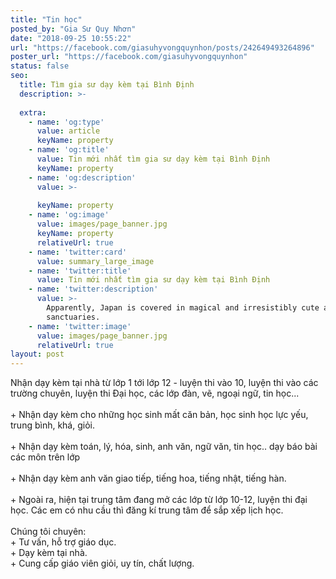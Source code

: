 ```yaml
---
title: "Tin học"
posted_by: "Gia Sư Quy Nhơn"
date: "2018-09-25 10:55:22"
url: "https://facebook.com/giasuhyvongquynhon/posts/242649493264896"
poster_url: "https://facebook.com/giasuhyvongquynhon"
status: false
seo:
  title: Tìm gia sư dạy kèm tại Bình Định
  description: >-
    
  extra:
    - name: 'og:type'
      value: article
      keyName: property
    - name: 'og:title'
      value: Tin mới nhất tìm gia sư dạy kèm tại Bình Định
      keyName: property
    - name: 'og:description'
      value: >-
        
      keyName: property
    - name: 'og:image'
      value: images/page_banner.jpg
      keyName: property
      relativeUrl: true
    - name: 'twitter:card'
      value: summary_large_image
    - name: 'twitter:title'
      value: Tin mới nhất tìm gia sư dạy kèm tại Bình Định
    - name: 'twitter:description'
      value: >-
        Apparently, Japan is covered in magical and irresistibly cute animal
        sanctuaries.
    - name: 'twitter:image'
      value: images/page_banner.jpg
      relativeUrl: true
layout: post
---
```

Nhận dạy kèm tại nhà từ lớp 1 tới lớp 12 - luyện thi vào 10, luyện thi vào các trường chuyên, luyện thi Đại học, các lớp đàn, vẽ, ngoại ngữ, tin học...<br><br>+ Nhận dạy kèm cho những học sinh mất căn bản, học sinh học lực yếu, trung bình, khá, giỏi.<br><br>+ Nhận dạy kèm toán, lý, hóa, sinh, anh văn, ngữ văn, tin học.. dạy báo bài các môn trên lớp<br><br>+ Nhận dạy kèm anh văn giao tiếp, tiếng hoa, tiếng nhật, tiếng hàn.<br><br>+ Ngoài ra, hiện tại trung tâm đang mở các lớp từ lớp 10-12, luyện thi đại học. Các em có nhu cầu thì đăng kí trung tâm để sắp xếp lịch học.<br><br>Chúng tôi chuyên:<br>+ Tư vấn, hỗ trợ giáo dục.<br>+ Dạy kèm tại nhà.<br>+ Cung cấp giáo viên giỏi, uy tín, chất lượng.
